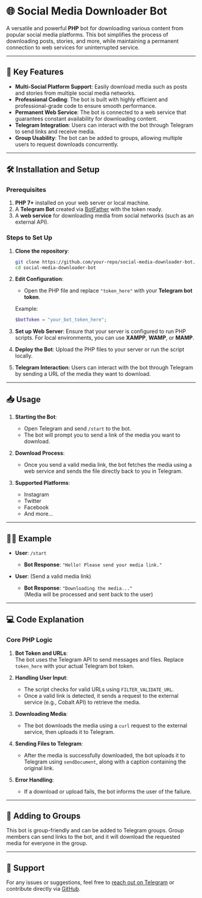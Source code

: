 
# 🌐 Social Media Downloader Bot

A versatile and powerful **PHP** bot for downloading various content from popular social media platforms. This bot simplifies the process of downloading posts, stories, and more, while maintaining a permanent connection to web services for uninterrupted service.

---

## 🍏 Key Features

- **Multi-Social Platform Support**: Easily download media such as posts and stories from multiple social media networks.
- **Professional Coding**: The bot is built with highly efficient and professional-grade code to ensure smooth performance.
- **Permanent Web Service**: The bot is connected to a web service that guarantees constant availability for downloading content.
- **Telegram Integration**: Users can interact with the bot through Telegram to send links and receive media.
- **Group Usability**: The bot can be added to groups, allowing multiple users to request downloads concurrently.

---

## 🛠️ Installation and Setup

### Prerequisites

1. **PHP 7+** installed on your web server or local machine.
2. A **Telegram Bot** created via [BotFather](https://core.telegram.org/bots#botfather) with the token ready.
3. A **web service** for downloading media from social networks (such as an external API).

### Steps to Set Up

1. **Clone the repository**:
   ```bash
   git clone https://github.com/your-repo/social-media-downloader-bot.git
   cd social-media-downloader-bot
   ```

2. **Edit Configuration**:
   - Open the PHP file and replace `"token_here"` with your **Telegram bot token**.

   Example:
   ```php
   $botToken = "your_bot_token_here";
   ```

3. **Set up Web Server**:
   Ensure that your server is configured to run PHP scripts. For local environments, you can use **XAMPP**, **WAMP**, or **MAMP**.

4. **Deploy the Bot**:
   Upload the PHP files to your server or run the script locally.

5. **Telegram Interaction**:
   Users can interact with the bot through Telegram by sending a URL of the media they want to download.

---

## 📥 Usage

1. **Starting the Bot**:
   - Open Telegram and send `/start` to the bot.
   - The bot will prompt you to send a link of the media you want to download.

2. **Download Process**:
   - Once you send a valid media link, the bot fetches the media using a web service and sends the file directly back to you in Telegram.

3. **Supported Platforms**:
   - Instagram
   - Twitter
   - Facebook
   - And more…

---

## 🧑‍💻 Example

- **User**: `/start`
  - **Bot Response**: `"Hello! Please send your media link."`

- **User**: (Send a valid media link)
  - **Bot Response**: `"Downloading the media..."`  
    (Media will be processed and sent back to the user)

---

## 💻 Code Explanation

### Core PHP Logic

1. **Bot Token and URLs**:  
   The bot uses the Telegram API to send messages and files. Replace `token_here` with your actual Telegram bot token.

2. **Handling User Input**:
   - The script checks for valid URLs using `FILTER_VALIDATE_URL`. 
   - Once a valid link is detected, it sends a request to the external service (e.g., Cobalt API) to retrieve the media.

3. **Downloading Media**:
   - The bot downloads the media using a `curl` request to the external service, then uploads it to Telegram.

4. **Sending Files to Telegram**:
   - After the media is successfully downloaded, the bot uploads it to Telegram using `sendDocument`, along with a caption containing the original link.

5. **Error Handling**:
   - If a download or upload fails, the bot informs the user of the failure.

---

## 🤖 Adding to Groups

This bot is group-friendly and can be added to Telegram groups. Group members can send links to the bot, and it will download the requested media for everyone in the group.

---

## 👥 Support

For any issues or suggestions, feel free to [reach out on Telegram](https://t.me/mizegerd_dev) or contribute directly via [GitHub](https://github.com/mizegerd-tech).
